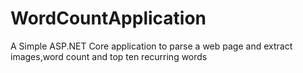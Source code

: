 # WordCountApplication
A Simple ASP.NET Core application to parse a web page and extract images,word count and top ten recurring words
